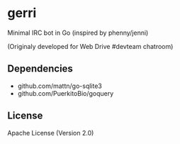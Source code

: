 gerri
=====

Minimal IRC bot in Go (inspired by phenny/jenni)

(Originaly developed for Web Drive #devteam chatroom)

Dependencies
------------

* github.com/mattn/go-sqlite3
* github.com/PuerkitoBio/goquery

License
-------

Apache License (Version 2.0)